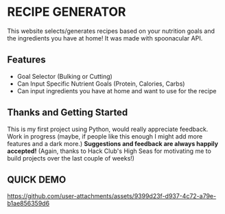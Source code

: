 # RECIPE GENERATOR
This website selects/generates recipes based on your nutrition goals and the ingredients you have at home! It was made with spoonacular API.

## Features
- Goal Selector (Bulking or Cutting)
- Can Input Specific Nutrient Goals (Protein, Calories, Carbs)
- Can input ingredients you have at home and want to use for the recipe

## Thanks and Getting Started
This is my first project using Python, would really appreciate feedback. Work in progress (maybe, if people like this enough I might add more features and a dark more.) **Suggestions and feedback are always happily accepted!**
(Again, thanks to Hack Club's High Seas for motivating me to build projects over the last couple of weeks!)



## QUICK DEMO 
https://github.com/user-attachments/assets/9399d23f-d937-4c72-a79e-b1ae856359d6

